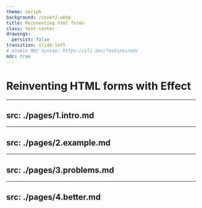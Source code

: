 ```yaml
---
theme: seriph
background: /cover2.webp
title: Reinventing html forms
class: text-center
drawings:
  persist: false
transition: slide-left
# enable MDC Syntax: https://sli.dev/features/mdc
mdc: true
---
```


# Reinventing HTML forms with Effect


---
src: ./pages/1.intro.md
---
---
src: ./pages/2.example.md
---
---
src: ./pages/3.problems.md
---
---
src: ./pages/4.better.md
---